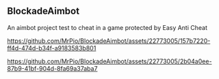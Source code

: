 ## BlockadeAimbot
 An aimbot project test to cheat in a game protected by Easy Anti Cheat 
 

https://github.com/MrPio/BlockadeAimbot/assets/22773005/157b7220-ff4d-474d-b34f-a9183583b801



https://github.com/MrPio/BlockadeAimbot/assets/22773005/2b04a0ee-87b9-41bf-904d-8fa69a37aba7

